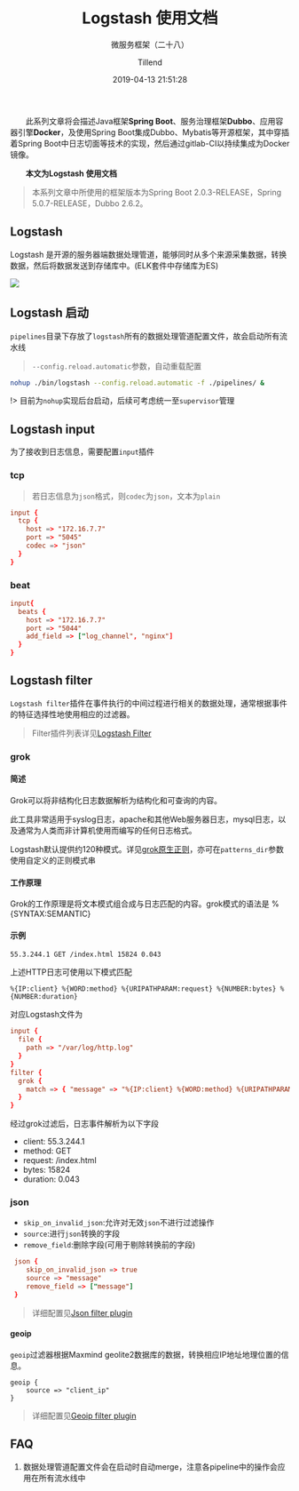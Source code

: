 ﻿---
layout:     post
title:      "Logstash 使用文档"
subtitle:   "微服务框架（二十八）"
date:       2019-04-13 21:51:28
author:     "Tillend"
catalog:      true
header-img: "img/post-bg-alitrip.jpg"
tags:
    - Logstash
---

　　此系列文章将会描述Java框架**Spring Boot**、服务治理框架**Dubbo**、应用容器引擎**Docker**，及使用Spring Boot集成Dubbo、Mybatis等开源框架，其中穿插着Spring Boot中日志切面等技术的实现，然后通过gitlab-CI以持续集成为Docker镜像。

　　**本文为Logstash 使用文档**

> 本系列文章中所使用的框架版本为Spring Boot 2.0.3-RELEASE，Spring 5.0.7-RELEASE，Dubbo 2.6.2。

## Logstash

Logstash 是开源的服务器端数据处理管道，能够同时从多个来源采集数据，转换数据，然后将数据发送到存储库中。(ELK套件中存储库为ES)

![](https://images.contentstack.io/v3/assets/bltefdd0b53724fa2ce/blta9ac878ee2870b41/5bbde50f6c9763b95d07aae8/logstash-img1.png)

## Logstash 启动

`pipelines`目录下存放了`logstash`所有的数据处理管道配置文件，故会启动所有流水线

> `--config.reload.automatic`参数，自动重载配置

```bash
nohup ./bin/logstash --config.reload.automatic -f ./pipelines/ &
```

!> 目前为`nohup`实现后台启动，后续可考虑统一至`supervisor`管理

## Logstash input

为了接收到日志信息，需要配置`input`插件

### tcp

> 若日志信息为`json`格式，则`codec`为`json`，文本为`plain`

```conf
input {
  tcp {
    host => "172.16.7.7"
    port => "5045"
    codec => "json"
  }
}
```

### beat

```conf
input{
  beats {
    host => "172.16.7.7"
    port => "5044"
    add_field => ["log_channel", "nginx"]
  }
}
```

## Logstash filter


`Logstash filter`插件在事件执行的中间过程进行相关的数据处理，通常根据事件的特征选择性地使用相应的过滤器。

> Filter插件列表详见[Logstash Filter](https://www.elastic.co/guide/en/logstash/current/filter-plugins.html)


### grok

#### 简述

Grok可以将非结构化日志数据解析为结构化和可查询的内容。

此工具非常适用于syslog日志，apache和其他Web服务器日志，mysql日志，以及通常为人类而非计算机使用而编写的任何日志格式。

Logstash默认提供约120种模式。详见[grok原生正则](https://github.com/logstash-plugins/logstash-patterns-core/tree/master/patterns)，亦可在`patterns_dir`参数使用自定义的正则模式串


#### 工作原理

Grok的工作原理是将文本模式组合成与日志匹配的内容。grok模式的语法是 %{SYNTAX:SEMANTIC}


#### 示例
```
55.3.244.1 GET /index.html 15824 0.043
```

上述HTTP日志可使用以下模式匹配
```
%{IP:client} %{WORD:method} %{URIPATHPARAM:request} %{NUMBER:bytes} %{NUMBER:duration}
```

对应Logstash文件为
```conf
input {
  file {
    path => "/var/log/http.log"
  }
}
filter {
  grok {
    match => { "message" => "%{IP:client} %{WORD:method} %{URIPATHPARAM:request} %{NUMBER:bytes} %{NUMBER:duration}" }
  }
}
```

经过grok过滤后，日志事件解析为以下字段

- client: 55.3.244.1
- method: GET
- request: /index.html
- bytes: 15824
- duration: 0.043

### json

- `skip_on_invalid_json`:允许对无效`json`不进行过滤操作
- `source`:进行`json`转换的字段
- `remove_field`:删除字段(可用于剔除转换前的字段)

```conf
 json {
    skip_on_invalid_json => true
    source => "message"
    remove_field => ["message"]
 }
```

> 详细配置见[Json filter plugin](https://www.elastic.co/guide/en/logstash/current/plugins-filters-json.html)

#### geoip

`geoip`过滤器根据Maxmind geolite2数据库的数据，转换相应IP地址地理位置的信息。

```
geoip {
    source => "client_ip"
}
```

> 详细配置见[Geoip filter plugin](https://www.elastic.co/guide/en/logstash/current/plugins-filters-geoip.html)


## FAQ

1. 数据处理管道配置文件会在启动时自动merge，注意各pipeline中的操作会应用在所有流水线中


